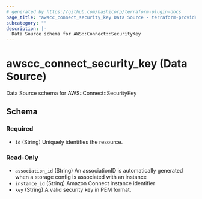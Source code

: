 ```yaml
---
# generated by https://github.com/hashicorp/terraform-plugin-docs
page_title: "awscc_connect_security_key Data Source - terraform-provider-awscc"
subcategory: ""
description: |-
  Data Source schema for AWS::Connect::SecurityKey
---
```


# awscc_connect_security_key (Data Source)

Data Source schema for AWS::Connect::SecurityKey



<!-- schema generated by tfplugindocs -->
## Schema

### Required

- `id` (String) Uniquely identifies the resource.

### Read-Only

- `association_id` (String) An associationID is automatically generated when a storage config is associated with an instance
- `instance_id` (String) Amazon Connect instance identifier
- `key` (String) A valid security key in PEM format.


